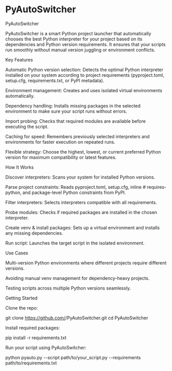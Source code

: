# PyAutoSwitcher
PyAutoSwitcher

PyAutoSwitcher is a smart Python project launcher that automatically chooses the best Python interpreter for your project based on its dependencies and Python version requirements. It ensures that your scripts run smoothly without manual version juggling or environment conflicts.

Key Features

Automatic Python version selection: Detects the optimal Python interpreter installed on your system according to project requirements (pyproject.toml, setup.cfg, requirements.txt, or PyPI metadata).

Environment management: Creates and uses isolated virtual environments automatically.

Dependency handling: Installs missing packages in the selected environment to make sure your script runs without errors.

Import probing: Checks that required modules are available before executing the script.

Caching for speed: Remembers previously selected interpreters and environments for faster execution on repeated runs.

Flexible strategy: Choose the highest, lowest, or current preferred Python version for maximum compatibility or latest features.

How It Works

Discover interpreters: Scans your system for installed Python versions.

Parse project constraints: Reads pyproject.toml, setup.cfg, inline # requires-python, and package-level Python constraints from PyPI.

Filter interpreters: Selects interpreters compatible with all requirements.

Probe modules: Checks if required packages are installed in the chosen interpreter.

Create venv & install packages: Sets up a virtual environment and installs any missing dependencies.

Run script: Launches the target script in the isolated environment.

Use Cases

Multi-version Python environments where different projects require different versions.

Avoiding manual venv management for dependency-heavy projects.

Testing scripts across multiple Python versions seamlessly.

Getting Started

Clone the repo:

git clone https://github.com/<yourusername>/PyAutoSwitcher.git
cd PyAutoSwitcher


Install required packages:

pip install -r requirements.txt


Run your script using PyAutoSwitcher:

python pyauto.py --script path/to/your_script.py --requirements path/to/requirements.txt
